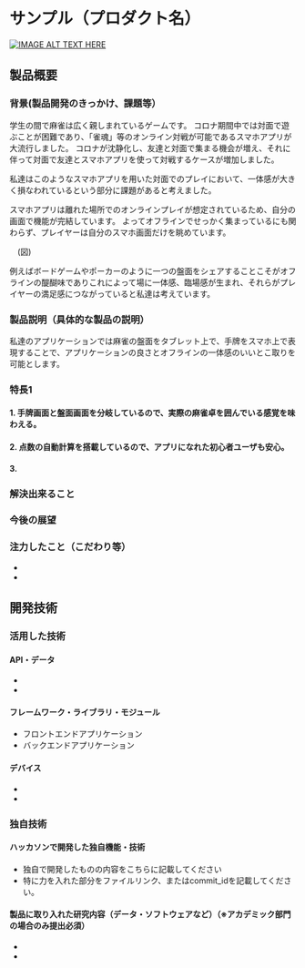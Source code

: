 # サンプル（プロダクト名）

[![IMAGE ALT TEXT HERE](https://jphacks.com/wp-content/uploads/2021/07/JPHACKS2021_ogp.jpg)](https://www.youtube.com/watch?v=LUPQFB4QyVo)

## 製品概要
### 背景(製品開発のきっかけ、課題等）
学生の間で麻雀は広く親しまれているゲームです。
コロナ期間中では対面で遊ぶことが困難であり、「雀魂」等のオンライン対戦が可能であるスマホアプリが大流行しました。
コロナが沈静化し、友達と対面で集まる機会が増え、それに伴って対面で友達とスマホアプリを使って対戦するケースが増加しました。

私達はこのようなスマホアプリを用いた対面でのプレイにおいて、一体感が大きく損なわれているという部分に課題があると考えました。

スマホアプリは離れた場所でのオンラインプレイが想定されているため、自分の画面で機能が完結しています。
よってオフラインでせっかく集まっているにも関わらず、プレイヤーは自分のスマホ画面だけを眺めています。

　(図)

例えばボードゲームやポーカーのように一つの盤面をシェアすることこそがオフラインの醍醐味でありこれによって場に一体感、臨場感が生まれ、それらがプレイヤーの満足感につながっていると私達は考えています。



### 製品説明（具体的な製品の説明）
私達のアプリケーションでは麻雀の盤面をタブレット上で、手牌をスマホ上で表現することで、アプリケーションの良さとオフラインの一体感のいいとこ取りを可能とします。

### 特長1

#### 1. 手牌画面と盤面画面を分岐しているので、実際の麻雀卓を囲んでいる感覚を味わえる。
#### 2. 点数の自動計算を搭載しているので、アプリになれた初心者ユーザも安心。
#### 3. 

### 解決出来ること
### 今後の展望
### 注力したこと（こだわり等）
* 
* 

## 開発技術
### 活用した技術
#### API・データ
* 
* 

#### フレームワーク・ライブラリ・モジュール
* フロントエンドアプリケーション
* バックエンドアプリケーション

#### デバイス
* 
* 

### 独自技術
#### ハッカソンで開発した独自機能・技術
* 独自で開発したものの内容をこちらに記載してください
* 特に力を入れた部分をファイルリンク、またはcommit_idを記載してください。

#### 製品に取り入れた研究内容（データ・ソフトウェアなど）（※アカデミック部門の場合のみ提出必須）
* 
* 

